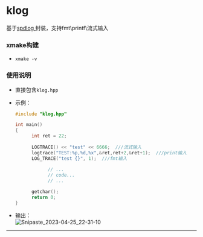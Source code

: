 # klog
基于[spdlog ](https://github.com/gabime/spdlog)封装，支持fmt\printf\流式输入



### xmake构建

* `xmake -v `

### 使用说明

* 直接包含`klog.hpp`

* 示例：

  ```cpp
  #include "klog.hpp"
  
  int main()
  {
		int ret = 22;
		
		LOGTRACE() << "test" << 6666;  ///流式输入
		logtrace("TEST:%p,%d,%x",&ret,ret+2,&ret+1);  ///print输入
		LOG_TRACE("test {}", 1);  ///fmt输入
		
			  // ...
			  // code...
			  // ...

		getchar();
		return 0;
  }
  ```

 
 * 输出：  
   ![Snipaste_2023-04-25_22-31-10](https://user-images.githubusercontent.com/44298896/234310422-7dd1e523-22a9-47fe-adbb-3455ef3dd7b5.png)

  
  ---


  

